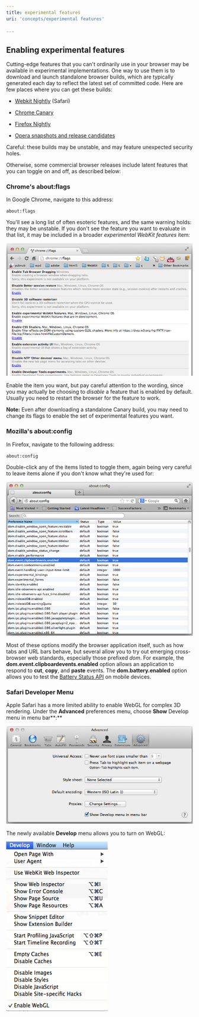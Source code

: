 ```yaml
---
title: experimental features
uri: 'concepts/experimental features'

---
```

## <span>Enabling experimental features</span>

Cutting-edge features that you can't ordinarily use in your browser may be available in experimental implementations. One way to use them is to download and launch standalone browser builds, which are typically generated each day to reflect the latest set of committed code. Here are few places where you can get these builds:

-   [Webkit Nightly](http://nightly.webkit.org) (Safari)

-   [Chrome Canary](https://www.google.com/intl/en/chrome/browser/canary.html)

-   [Firefox Nightly](http://nightly.mozilla.org)

-   [Opera snapshots and release candidates](http://my.opera.com/desktopteam/blog/)

Careful: these builds may be unstable, and may feature unexpected security holes.

Otherwise, some commercial browser releases include latent features that you can toggle on and off, as described below:

### <span>Chrome's about:flags</span>

In Google Chrome, navigate to this address:

    about:flags

You'll see a long list of often esoteric features, and the same warning holds: they may be unstable. If you don't see the feature you want to evaluate in that list, it may be included in a broader *experimental WebKit features* item:

![chrome flags.png](/assets/public/9/90/chrome_flags.png)

Enable the item you want, but pay careful attention to the wording, since you may actually be choosing to *disable* a feature that is enabled by default. Usually you need to restart the browser for the feature to work.

**Note:** Even after downloading a standalone Canary build, you may need to change its flags to enable the set of experimental features you want.

### <span>Mozilla's about:config</span>

In Firefox, navigate to the following address:

    about:config

Double-click any of the items listed to toggle them, again being very careful to leave items alone if you don't know what they're used for:

![mozilla about config.png](/assets/public/e/ee/mozilla_about_config.png)

Most of these options modify the browser application itself, such as how tabs and URL bars behave, but several allow you to try out emerging cross-browser web standards, especially those prefixed *dom*. For example, the **dom.event.clipboardevents.enabled** option allows an application to respond to **cut**, **copy**, and **paste** events. The **dom.battery.enabled** option allows you to test the [Battery Status API](/apis/battery_status) on mobile devices.

### <span>Safari Developer Menu</span>

Apple Safari has a more limited ability to enable WebGL for complex 3D rendering. Under the **Advanced** preferences menu, choose **Show** Develop menu in menu bar**:**

![safari advanced pref.png](/assets/public/e/e3/safari_advanced_pref.png)

The newly available **Develop** menu allows you to turn on WebGL:

![safari develop menu.png](/assets/public/8/8c/safari_develop_menu.png)